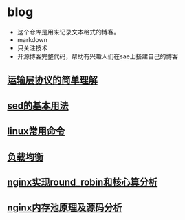 blog
====

+ 这个仓库是用来记录文本格式的博客。
+ markdown
+ 只关注技术
+ 开源博客完整代码，帮助有兴趣人们在sae上搭建自己的博客

[运输层协议的简单理解](https://github.com/liqingqiya/blog/blob/master/运输层的协议理解.md)
---------------

[sed的基本用法](https://github.com/liqingqiya/blog/blob/master/sed的基本用法.md)
---------------

[linux常用命令](https://github.com/liqingqiya/blog/blob/master/linux常用命令.md)
---------------

[负载均衡](https://github.com/liqingqiya/blog/blob/master/负载均衡.md)
-----------------------------

[nginx实现round_robin和核心算分析](https://github.com/liqingqiya/blog/blob/master/nginx实现round_robin和核心算分析.md)
---------------

[nginx内存池原理及源码分析](https://github.com/liqingqiya/blog/blob/master/nginx内存池原理及源码分析.md)
---------------


